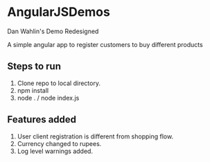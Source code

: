 # AngularJSDemos
Dan Wahlin's Demo Redesigned

A simple angular app to register customers to buy different products

Steps to run 
-----------

1. Clone repo to local directory.
2. npm install
3. node . / node index.js

Features added 
--------------

1. User client registration is different from shopping flow.
2. Currency changed to rupees.
3. Log level warnings added.


